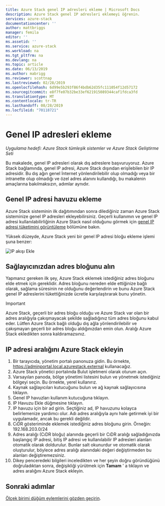 ```yaml
---
title: Azure Stack genel IP adresleri ekleme | Microsoft Docs
description: Azure Stack genel IP adresleri eklemeyi öğrenin.
services: azure-stack
documentationcenter: ''
author: mattbriggs
manager: femila
editor: ''
ms.assetid: ''
ms.service: azure-stack
ms.workload: na
ms.tgt_pltfrm: na
ms.devlang: na
ms.topic: article
ms.date: 06/13/2019
ms.author: mabrigg
ms.reviewer: scottnap
ms.lastreviewed: 02/28/2019
ms.openlocfilehash: 6d99e5b293f86f4bdb62d35fc111054f12d57172
ms.sourcegitcommit: e8f7fe07b32be33ef621915089344caf1fdca3fd
ms.translationtype: MT
ms.contentlocale: tr-TR
ms.lasthandoff: 08/28/2019
ms.locfileid: "70118721"
---
```

# <a name="add-public-ip-addresses"></a>Genel IP adresleri ekleme
*Uygulama hedefi: Azure Stack tümleşik sistemler ve Azure Stack Geliştirme Seti*  

Bu makalede, genel IP adresleri olarak dış adreslere başvuruyoruz. Azure Stack bağlamında, genel IP adresi, Azure Stack dışından erişilebilen bir IP adresidir. Bu dış ağın genel İnternet yönlendirilebilir olup olmadığı veya bir intranette olup olmadığı ve özel adres alanını kullandığı, bu makalenin amaçlarına bakılmaksızın, adımlar aynıdır.

## <a name="add-a-public-ip-address-pool"></a>Genel IP adresi havuzu ekleme
Azure Stack sisteminin ilk dağıtımından sonra dilediğiniz zaman Azure Stack sisteminize genel IP adresleri ekleyebilirsiniz. Geçerli kullanımın ve genel IP adresi kullanılabilirliğinin Azure Stack nasıl olduğunu görmek için [genel IP adresi tüketimini görüntüleme](azure-stack-viewing-public-ip-address-consumption.md) bölümüne bakın.

Yüksek düzeyde, Azure Stack yeni bir genel IP adresi bloğu ekleme işlemi şuna benzer:

 ![IP akışı Ekle](media/azure-stack-add-ips/flow.PNG)

## <a name="obtain-the-address-block-from-your-provider"></a>Sağlayıcınızdan adres bloğunu alın
Yapmanız gereken ilk şey, Azure Stack eklemek istediğiniz adres bloğunu elde etmek için gereklidir. Adres bloğunu nereden elde ettiğinize bağlı olarak, sağlama süresinin ne olduğunu değerlendirin ve bunu Azure Stack genel IP adreslerini tükettiğinizde ücretle karşılaştırarak bunu yönetin.

> [!IMPORTANT]
> Azure Stack, geçerli bir adres bloğu olduğu ve Azure Stack var olan bir adres aralığıyla çakışmayacak şekilde sağladığınız tüm adres bloğunu kabul eder. Lütfen Azure Stack bağlı olduğu dış ağla yönlendirilebilir ve çakışmayan geçerli bir adres bloğu aldığınızdan emin olun. Aralığı Azure Stack ekledikten sonra kaldıramazsınız.

## <a name="add-the-ip-address-range-to-azure-stack"></a>IP adresi aralığını Azure Stack ekleyin

1. Bir tarayıcıda, yönetim portalı panonuza gidin. Bu örnekte, https://adminportal.local.azurestack.external kullanacağız.
2. Azure Stack yönetici portalında Bulut işletmeni olarak oturum açın.
3. Varsayılan panoda, bölge yönetimi listesini bulun ve yönetmek istediğiniz bölgeyi seçin. Bu örnekte, yerel kullanırız.
4. Kaynak sağlayıcıları kutucuğunu bulun ve ağ kaynak sağlayıcısına tıklayın.
5. Genel IP havuzları kullanım kutucuğuna tıklayın.
6. IP Havuzu Ekle düğmesine tıklayın.
7. IP havuzu için bir ad girin. Seçtiğiniz ad, IP havuzunu kolayca belirlemenize yardımcı olur. Adı adres aralığıyla aynı hale getirmek iyi bir uygulamadır, ancak bu gerekli değildir.
8. CıDR gösteriminde eklemek istediğiniz adres bloğunu girin. Örneğin: 192.168.203.0/24
9. Adres aralığı (CıDR bloğu) alanında geçerli bir CıDR aralığı sağladığınızda başlangıç IP adresi, bitiş IP adresi ve kullanılabilir IP adresleri alanları otomatik olarak doldurulur. Bunlar salt okunurdur ve otomatik olarak oluşturulur, böylece adres aralığı alanındaki değeri değiştirmeden bu alanları değiştiremezsiniz.
10. Dikey penceredeki bilgileri inceledikten ve her şeyin doğru göründüğünü doğruladıktan sonra, değişikliği yürütmek için **Tamam** ' a tıklayın ve adres aralığını Azure Stack ekleyin.


## <a name="next-steps"></a>Sonraki adımlar 
[Ölçek birimi düğüm eylemlerini gözden geçirin](azure-stack-node-actions.md).
